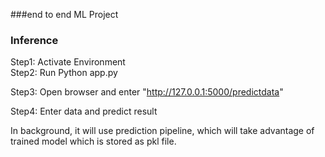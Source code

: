 ###end to end ML Project

### Inference

Step1: Activate Environment\
Step2: Run Python app.py

Step3: Open browser and enter "http://127.0.0.1:5000/predictdata"

Step4: Enter data and predict result

In background, it will use prediction pipeline, which will take advantage of trained model which is stored as pkl file.
